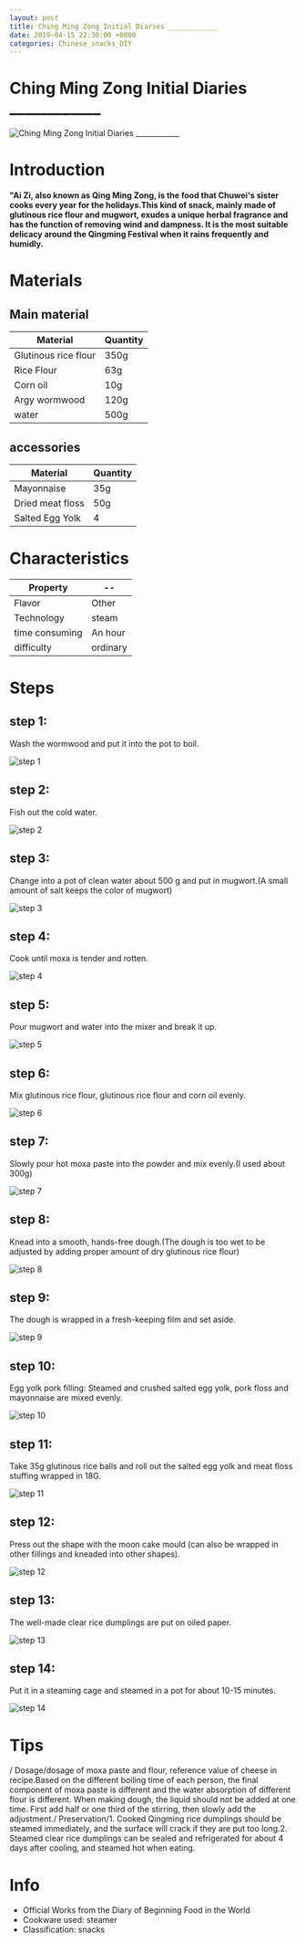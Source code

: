 ```yaml
---
layout: post
title: Ching Ming Zong Initial Diaries ____________
date: 2019-04-15 22:30:00 +0800
categories: Chinese_snacks_DIY
---
```


# Ching Ming Zong Initial Diaries ____________

![Ching Ming Zong Initial Diaries ____________]({{site.baseurl}}/img/451459/451459.jpg)

# Introduction

**"Ai Zi, also known as Qing Ming Zong, is the food that Chuwei's sister cooks every year for the holidays.This kind of snack, mainly made of glutinous rice flour and mugwort, exudes a unique herbal fragrance and has the function of removing wind and dampness. It is the most suitable delicacy around the Qingming Festival when it rains frequently and humidly.**

# Materials


## Main material

Material|Quantity
--|--
Glutinous rice flour|350g
Rice Flour|63g
Corn oil|10g
Argy wormwood|120g
water|500g

## accessories

Material|Quantity
--|--
Mayonnaise|35g
Dried meat floss|50g
Salted Egg Yolk|4

# Characteristics

Property|--
--|--
Flavor|Other
Technology|steam
time consuming|An hour
difficulty|ordinary

# Steps

## step 1:

Wash the wormwood and put it into the pot to boil.

![step 1]({{site.baseurl}}/img/451459/1.jpg)

## step 2:

Fish out the cold water.

![step 2]({{site.baseurl}}/img/451459/2.jpg)

## step 3:

Change into a pot of clean water about 500 g and put in mugwort.(A small amount of salt keeps the color of mugwort)

![step 3]({{site.baseurl}}/img/451459/3.jpg)

## step 4:

Cook until moxa is tender and rotten.

![step 4]({{site.baseurl}}/img/451459/4.jpg)

## step 5:

Pour mugwort and water into the mixer and break it up.

![step 5]({{site.baseurl}}/img/451459/5.jpg)

## step 6:

Mix glutinous rice flour, glutinous rice flour and corn oil evenly.

![step 6]({{site.baseurl}}/img/451459/6.jpg)

## step 7:

Slowly pour hot moxa paste into the powder and mix evenly.(I used about 300g)

![step 7]({{site.baseurl}}/img/451459/7.jpg)

## step 8:

Knead into a smooth, hands-free dough.(The dough is too wet to be adjusted by adding proper amount of dry glutinous rice flour)

![step 8]({{site.baseurl}}/img/451459/8.jpg)

## step 9:

The dough is wrapped in a fresh-keeping film and set aside.

![step 9]({{site.baseurl}}/img/451459/9.jpg)

## step 10:

Egg yolk pork filling: Steamed and crushed salted egg yolk, pork floss and mayonnaise are mixed evenly.

![step 10]({{site.baseurl}}/img/451459/10.jpg)

## step 11:

Take 35g glutinous rice balls and roll out the salted egg yolk and meat floss stuffing wrapped in 18G.

![step 11]({{site.baseurl}}/img/451459/11.jpg)

## step 12:

Press out the shape with the moon cake mould (can also be wrapped in other fillings and kneaded into other shapes).

![step 12]({{site.baseurl}}/img/451459/12.jpg)

## step 13:

The well-made clear rice dumplings are put on oiled paper.

![step 13]({{site.baseurl}}/img/451459/13.jpg)

## step 14:

Put it in a steaming cage and steamed in a pot for about 10-15 minutes.

![step 14]({{site.baseurl}}/img/451459/14.jpg)

# Tips

/ Dosage/dosage of moxa paste and flour, reference value of cheese in recipe.Based on the different boiling time of each person, the final component of moxa paste is different and the water absorption of different flour is different. When making dough, the liquid should not be added at one time. First add half or one third of the stirring, then slowly add the adjustment./ Preservation/1. Cooked Qingming rice dumplings should be steamed immediately, and the surface will crack if they are put too long.2. Steamed clear rice dumplings can be sealed and refrigerated for about 4 days after cooling, and steamed hot when eating.

# Info

- Official Works from the Diary of Beginning Food in the World
- Cookware used: steamer
- Classification: snacks